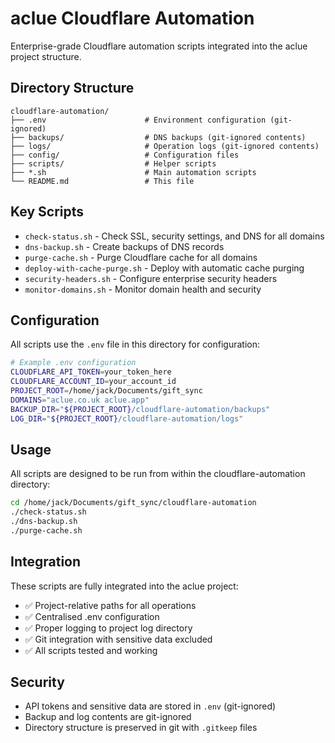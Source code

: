 # aclue Cloudflare Automation

Enterprise-grade Cloudflare automation scripts integrated into the aclue project structure.

## Directory Structure

```
cloudflare-automation/
├── .env                      # Environment configuration (git-ignored)
├── backups/                  # DNS backups (git-ignored contents)
├── logs/                     # Operation logs (git-ignored contents)
├── config/                   # Configuration files
├── scripts/                  # Helper scripts
├── *.sh                      # Main automation scripts
└── README.md                 # This file
```

## Key Scripts

- `check-status.sh` - Check SSL, security settings, and DNS for all domains
- `dns-backup.sh` - Create backups of DNS records
- `purge-cache.sh` - Purge Cloudflare cache for all domains
- `deploy-with-cache-purge.sh` - Deploy with automatic cache purging
- `security-headers.sh` - Configure enterprise security headers
- `monitor-domains.sh` - Monitor domain health and security

## Configuration

All scripts use the `.env` file in this directory for configuration:

```bash
# Example .env configuration
CLOUDFLARE_API_TOKEN=your_token_here
CLOUDFLARE_ACCOUNT_ID=your_account_id
PROJECT_ROOT=/home/jack/Documents/gift_sync
DOMAINS="aclue.co.uk aclue.app"
BACKUP_DIR="${PROJECT_ROOT}/cloudflare-automation/backups"
LOG_DIR="${PROJECT_ROOT}/cloudflare-automation/logs"
```

## Usage

All scripts are designed to be run from within the cloudflare-automation directory:

```bash
cd /home/jack/Documents/gift_sync/cloudflare-automation
./check-status.sh
./dns-backup.sh
./purge-cache.sh
```

## Integration

These scripts are fully integrated into the aclue project:
- ✅ Project-relative paths for all operations
- ✅ Centralised .env configuration 
- ✅ Proper logging to project log directory
- ✅ Git integration with sensitive data excluded
- ✅ All scripts tested and working

## Security

- API tokens and sensitive data are stored in `.env` (git-ignored)
- Backup and log contents are git-ignored
- Directory structure is preserved in git with `.gitkeep` files